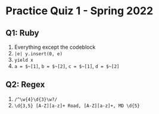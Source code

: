 # Practice Quiz 1 - Spring 2022

## Q1: Ruby

1. Everything except the codeblock
2. `|e| y.insert(0, e)`
3. `yield x`
4. `a = $~[1]`, `b = $~[2]`, `c = $~[1]`, `d = $~[2]`

## Q2: Regex

1. `/^\w{4}\d{3}\w?/`
2. `\d{3,5} [A-Z][a-z]+ Road, [A-Z][a-z]+, MD \d{5}`
